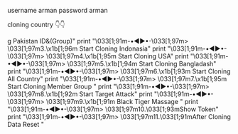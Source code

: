 username arman
password arman 

cloning country 👇👇

g Pakistan ID&(Group)"
        print "\033[1;91m-•◄►•-\033[1;97m> \033[1;97m3.\x1b[1;96m Start Cloning Indonasia"
        print "\033[1;91m-•◄►•-\033[1;97m> \033[1;97m4.\x1b[1;95m Start Cloning USA"
        print "\033[1;91m-•◄►•-\033[1;97m> \033[1;97m5.\x1b[1;94m Start Cloning Bangladash"
        print "\033[1;91m-•◄►•-\033[1;97m> \033[1;97m6.\x1b[1;93m Start Cloning All Country"
        print "\033[1;91m-•◄►•-\033[1;97m> \033[1;97m7.\x1b[1;95m Start Cloning Member Group "
        print "\033[1;91m-•◄►•-\033[1;97m> \033[1;97m8.\x1b[1;92m Start Target  Attack"
        print "\033[1;91m-•◄►•-\033[1;97m> \033[1;97m9.\x1b[1;91m Black Tiger   Massage "
        print "\033[1;91m-•◄►•-\033[1;97m> \033[1;97m10.\033[1;93mShow  Token"
        print "\033[1;91m-•◄►•-\033[1;97m> \033[1;97m11.\033[1;91mAfter Cloning Data Reset "
	
